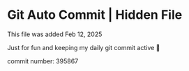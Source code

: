 # Git Auto Commit | Hidden File

This file was added Feb 12, 2025

Just for fun and keeping my daily git commit active 🤪

commit number: 395867
